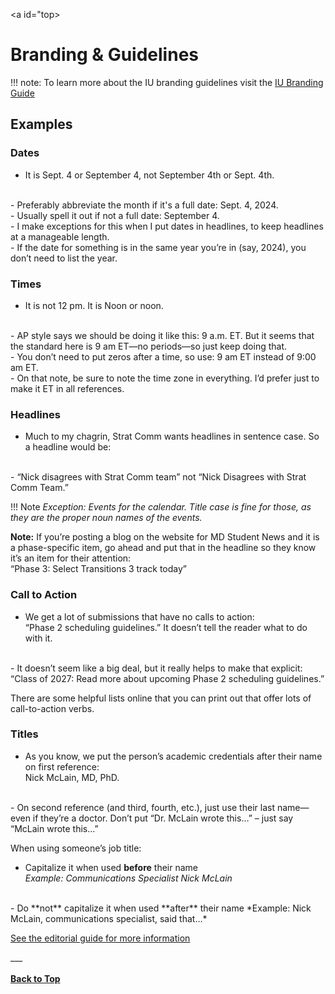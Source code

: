 <a id="top></a>

# **Branding & Guidelines**


!!! note:
    To learn more about the IU branding guidelines visit the [IU Branding Guide](https://medicine.iu.edu/style-guide)

## Examples

### Dates

- It is Sept. 4 or September 4, not September 4th or Sept. 4th.
</br>
- Preferably abbreviate the month if it's a full date: Sept. 4, 2024.
</br>
- Usually spell it out if not a full date: September 4.
</br>
- I make exceptions for this when I put dates in headlines, to keep headlines at a manageable length.
</br>
- If the date for something is in the same year you’re in (say, 2024), you don’t need to list the year.

### Times

- It is not 12 pm. It is Noon or noon.
</br>
- AP style says we should be doing it like this: 9 a.m. ET. But it seems that the standard here is 9 am ET—no periods—so just keep doing that.
</br>
- You don’t need to put zeros after a time, so use: 9 am ET instead of 9:00 am ET.
</br>
- On that note, be sure to note the time zone in everything. I’d prefer just to make it ET in all references.

### Headlines

- Much to my chagrin, Strat Comm wants headlines in sentence case. So a headline would be:
</br>
- “Nick disagrees with Strat Comm team” not “Nick Disagrees with Strat Comm Team.”

!!! Note _Exception: Events for the calendar. Title case is fine for those, as they are the proper noun names of the events._

**Note:** If you’re posting a blog on the website for MD Student News and it is a phase-specific item, go ahead and put that in the headline so they know it’s an item for their attention:  
“Phase 3: Select Transitions 3 track today”

### Call to Action

- We get a lot of submissions that have no calls to action:  
“Phase 2 scheduling guidelines.” It doesn’t tell the reader what to do with it.
</br>
- It doesn’t seem like a big deal, but it really helps to make that explicit:  
“Class of 2027: Read more about upcoming Phase 2 scheduling guidelines.”

There are some helpful lists online that you can print out that offer lots of call-to-action verbs.

### Titles

- As you know, we put the person’s academic credentials after their name on first reference:  
Nick McLain, MD, PhD.
</br>
- On second reference (and third, fourth, etc.), just use their last name—even if they’re a doctor. Don’t put “Dr. McLain wrote this…” – just say “McLain wrote this…”

When using someone’s job title:

- Capitalize it when used **before** their name  
  *Example: Communications Specialist Nick McLain*
</br>
- Do **not** capitalize it when used **after** their name  
  *Example: Nick McLain, communications specialist, said that…*

<p style="text-align: left;">
  <a href="https://medicine.iu.edu/style-guide">See the editorial guide for more information</a>
</p>
___
</br></br>
<a href="#top" class="back-to-top"><strong>Back to Top</strong></a>
